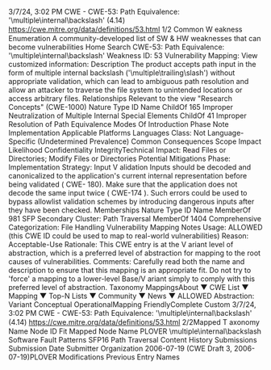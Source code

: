 3/7/24, 3:02 PM CWE - CWE-53: Path Equivalence: '\multiple\\internal\backslash' (4.14)
https://cwe.mitre.org/data/deﬁnitions/53.html 1/2
Common W eakness Enumeration
A community-developed list of SW & HW weaknesses that can become
vulnerabilities
Home Search
CWE-53: Path Equivalence: '\multiple\\internal\backslash'
Weakness ID: 53
Vulnerability Mapping: 
View customized information:
 Description
The product accepts path input in the form of multiple internal backslash ('\multiple\trailing\\slash') without appropriate validation,
which can lead to ambiguous path resolution and allow an attacker to traverse the file system to unintended locations or access
arbitrary files.
 Relationships
 Relevant to the view "Research Concepts" (CWE-1000)
Nature Type ID Name
ChildOf 165 Improper Neutralization of Multiple Internal Special Elements
ChildOf 41 Improper Resolution of Path Equivalence
 Modes Of Introduction
Phase Note
Implementation
 Applicable Platforms
Languages
Class: Not Language-Specific (Undetermined Prevalence)
 Common Consequences
Scope Impact Likelihood
Confidentiality
IntegrityTechnical Impact: Read Files or Directories; Modify Files or Directories
 Potential Mitigations
Phase: Implementation
Strategy: Input V alidation
Inputs should be decoded and canonicalized to the application's current internal representation before being validated ( CWE-
180). Make sure that the application does not decode the same input twice ( CWE-174 ). Such errors could be used to bypass
allowlist validation schemes by introducing dangerous inputs after they have been checked.
 Memberships
Nature Type ID Name
MemberOf 981 SFP Secondary Cluster: Path Traversal
MemberOf 1404 Comprehensive Categorization: File Handling
 Vulnerability Mapping Notes
Usage: ALLOWED (this CWE ID could be used to map to real-world vulnerabilities)
Reason: Acceptable-Use
Rationale:
This CWE entry is at the V ariant level of abstraction, which is a preferred level of abstraction for mapping to the root causes of
vulnerabilities.
Comments:
Carefully read both the name and description to ensure that this mapping is an appropriate fit. Do not try to 'force' a mapping to a
lower-level Base/V ariant simply to comply with this preferred level of abstraction.
 Taxonomy MappingsAbout ▼ CWE List ▼ Mapping ▼ Top-N Lists ▼ Community ▼ News ▼
ALLOWED
Abstraction: Variant
Conceptual OperationalMapping
FriendlyComplete Custom
3/7/24, 3:02 PM CWE - CWE-53: Path Equivalence: '\multiple\\internal\backslash' (4.14)
https://cwe.mitre.org/data/deﬁnitions/53.html 2/2Mapped T axonomy Name Node ID Fit Mapped Node Name
PLOVER \multiple\\internal\backslash
Software Fault Patterns SFP16 Path Traversal
 Content History
 Submissions
Submission Date Submitter Organization
2006-07-19
(CWE Draft 3, 2006-07-19)PLOVER
 Modifications
 Previous Entry Names